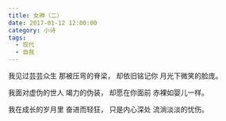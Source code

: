 ```yaml
---
title: 女神（二）
date: 2017-01-12 12:00:00
category: 小诗
tags:
  - 现代
  - 自我
---
```


我见过芸芸众生
那被压弯的脊梁，
却依旧铭记你
月光下微笑的脸庞。

我面对虚伪的世人
竭力的伪装，
却愿在你面前
赤裸如婴儿一样。

我在成长的岁月里
奋进而轻狂，
只是内心深处
流淌淡淡的忧伤。
